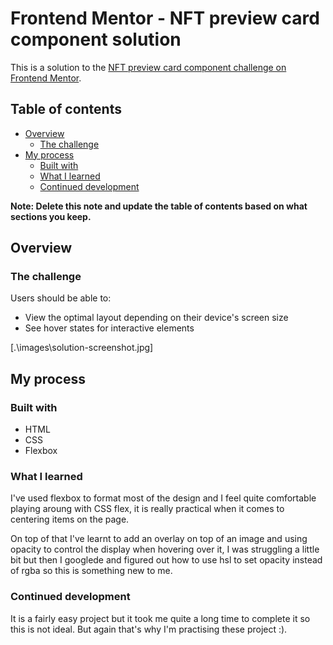 # Frontend Mentor - NFT preview card component solution

This is a solution to the [NFT preview card component challenge on Frontend Mentor](https://www.frontendmentor.io/challenges/nft-preview-card-component-SbdUL_w0U). 

## Table of contents

- [Overview](#overview)
  - [The challenge](#the-challenge)
- [My process](#my-process)
  - [Built with](#built-with)
  - [What I learned](#what-i-learned)
  - [Continued development](#continued-development)
 

**Note: Delete this note and update the table of contents based on what sections you keep.**

## Overview

### The challenge

Users should be able to:

- View the optimal layout depending on their device's screen size
- See hover states for interactive elements

[.\images\solution-screenshot.jpg]




## My process

### Built with

- HTML
- CSS
- Flexbox

### What I learned

I've used flexbox to format most of the design and I feel quite comfortable playing aroung with CSS flex, it is really practical when it comes to centering items on the page. 

On top of that I've learnt to add an overlay on top of an image and using opacity to control the display when hovering over it, I was struggling a little bit but then I googlede and figured out how to use hsl to set opacity instead of rgba so this is something new to me.

### Continued development

It is a fairly easy project but it took me quite a long time to complete it so this is not ideal. But again that's why I'm practising these project :). 


